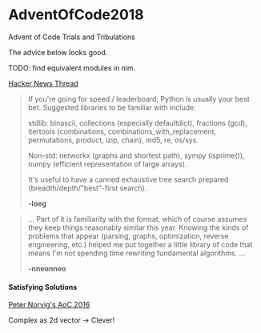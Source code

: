 # AdventOfCode2018
Advent of Code Trials and Tribulations


The advice below looks good.

TODO: find equivalent modules in nim.


[Hacker News Thread](https://news.ycombinator.com/item?id=18559619)

>If you're going for speed / leaderboard, Python is usually your best bet. Suggested libraries to be familiar with include:
>
>stdlib: binascii, collections (especially defaultdict), fractions (gcd), itertools (combinations, combinations_with_replacement, permutations, product, izip, chain), md5, re, os/sys.
>
>Non-std: networkx (graphs and shortest path), sympy (isprime()), numpy (efficient representation of large arrays).
>
>It's useful to have a canned exhaustive tree search prepared (breadth/depth/"best"-first search).
>
> **-loeg**

>...
>  Part of it is familiarity with the format, which of course assumes they keep things reasonably similar this year. Knowing the kinds of problems that appear (parsing, graphs, optimization, reverse engineering, etc.) helped me put together a little library of code that means I'm not spending time rewriting fundamental algorithms.
>  ...
>
> **-nneonneo**

#### Satisfying Solutions

[Peter Norvig's AoC 2016](https://nbviewer.jupyter.org/url/norvig.com/ipython/Advent%20of%20Code.ipynb)

Complex as 2d vector -> Clever!
